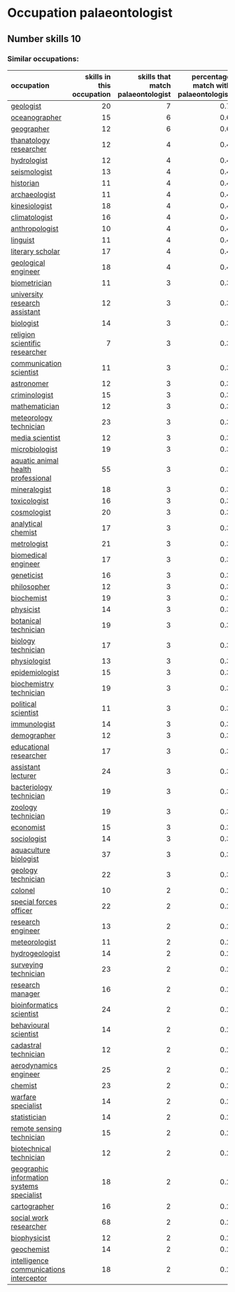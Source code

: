 # Occupation palaeontologist
## Number skills 10
### Similar occupations:
| occupation                                                                                |   skills in this occupation |   skills that match palaeontologist |   percentage match with palaeontologist |   skills not in palaeontologist |
|:------------------------------------------------------------------------------------------|----------------------------:|------------------------------------:|----------------------------------------:|--------------------------------:|
| [geologist](geologist.md)                                                                 |                          20 |                                   7 |                                     0.7 |                              13 |
| [oceanographer](oceanographer.md)                                                         |                          15 |                                   6 |                                     0.6 |                               9 |
| [geographer](geographer.md)                                                               |                          12 |                                   6 |                                     0.6 |                               6 |
| [thanatology researcher](thanatology_researcher.md)                                       |                          12 |                                   4 |                                     0.4 |                               8 |
| [hydrologist](hydrologist.md)                                                             |                          12 |                                   4 |                                     0.4 |                               8 |
| [seismologist](seismologist.md)                                                           |                          13 |                                   4 |                                     0.4 |                               9 |
| [historian](historian.md)                                                                 |                          11 |                                   4 |                                     0.4 |                               7 |
| [archaeologist](archaeologist.md)                                                         |                          11 |                                   4 |                                     0.4 |                               7 |
| [kinesiologist](kinesiologist.md)                                                         |                          18 |                                   4 |                                     0.4 |                              14 |
| [climatologist](climatologist.md)                                                         |                          16 |                                   4 |                                     0.4 |                              12 |
| [anthropologist](anthropologist.md)                                                       |                          10 |                                   4 |                                     0.4 |                               6 |
| [linguist](linguist.md)                                                                   |                          11 |                                   4 |                                     0.4 |                               7 |
| [literary scholar](literary_scholar.md)                                                   |                          17 |                                   4 |                                     0.4 |                              13 |
| [geological engineer](geological_engineer.md)                                             |                          18 |                                   4 |                                     0.4 |                              14 |
| [biometrician](biometrician.md)                                                           |                          11 |                                   3 |                                     0.3 |                               8 |
| [university research assistant](university_research_assistant.md)                         |                          12 |                                   3 |                                     0.3 |                               9 |
| [biologist](biologist.md)                                                                 |                          14 |                                   3 |                                     0.3 |                              11 |
| [religion scientific researcher](religion_scientific_researcher.md)                       |                           7 |                                   3 |                                     0.3 |                               4 |
| [communication scientist](communication_scientist.md)                                     |                          11 |                                   3 |                                     0.3 |                               8 |
| [astronomer](astronomer.md)                                                               |                          12 |                                   3 |                                     0.3 |                               9 |
| [criminologist](criminologist.md)                                                         |                          15 |                                   3 |                                     0.3 |                              12 |
| [mathematician](mathematician.md)                                                         |                          12 |                                   3 |                                     0.3 |                               9 |
| [meteorology technician](meteorology_technician.md)                                       |                          23 |                                   3 |                                     0.3 |                              20 |
| [media scientist](media_scientist.md)                                                     |                          12 |                                   3 |                                     0.3 |                               9 |
| [microbiologist](microbiologist.md)                                                       |                          19 |                                   3 |                                     0.3 |                              16 |
| [aquatic animal health professional](aquatic_animal_health_professional.md)               |                          55 |                                   3 |                                     0.3 |                              52 |
| [mineralogist](mineralogist.md)                                                           |                          18 |                                   3 |                                     0.3 |                              15 |
| [toxicologist](toxicologist.md)                                                           |                          16 |                                   3 |                                     0.3 |                              13 |
| [cosmologist](cosmologist.md)                                                             |                          20 |                                   3 |                                     0.3 |                              17 |
| [analytical chemist](analytical_chemist.md)                                               |                          17 |                                   3 |                                     0.3 |                              14 |
| [metrologist](metrologist.md)                                                             |                          21 |                                   3 |                                     0.3 |                              18 |
| [biomedical engineer](biomedical_engineer.md)                                             |                          17 |                                   3 |                                     0.3 |                              14 |
| [geneticist](geneticist.md)                                                               |                          16 |                                   3 |                                     0.3 |                              13 |
| [philosopher](philosopher.md)                                                             |                          12 |                                   3 |                                     0.3 |                               9 |
| [biochemist](biochemist.md)                                                               |                          19 |                                   3 |                                     0.3 |                              16 |
| [physicist](physicist.md)                                                                 |                          14 |                                   3 |                                     0.3 |                              11 |
| [botanical technician](botanical_technician.md)                                           |                          19 |                                   3 |                                     0.3 |                              16 |
| [biology technician](biology_technician.md)                                               |                          17 |                                   3 |                                     0.3 |                              14 |
| [physiologist](physiologist.md)                                                           |                          13 |                                   3 |                                     0.3 |                              10 |
| [epidemiologist](epidemiologist.md)                                                       |                          15 |                                   3 |                                     0.3 |                              12 |
| [biochemistry technician](biochemistry_technician.md)                                     |                          19 |                                   3 |                                     0.3 |                              16 |
| [political scientist](political_scientist.md)                                             |                          11 |                                   3 |                                     0.3 |                               8 |
| [immunologist](immunologist.md)                                                           |                          14 |                                   3 |                                     0.3 |                              11 |
| [demographer](demographer.md)                                                             |                          12 |                                   3 |                                     0.3 |                               9 |
| [educational researcher](educational_researcher.md)                                       |                          17 |                                   3 |                                     0.3 |                              14 |
| [assistant lecturer](assistant_lecturer.md)                                               |                          24 |                                   3 |                                     0.3 |                              21 |
| [bacteriology technician](bacteriology_technician.md)                                     |                          19 |                                   3 |                                     0.3 |                              16 |
| [zoology technician](zoology_technician.md)                                               |                          19 |                                   3 |                                     0.3 |                              16 |
| [economist](economist.md)                                                                 |                          15 |                                   3 |                                     0.3 |                              12 |
| [sociologist](sociologist.md)                                                             |                          14 |                                   3 |                                     0.3 |                              11 |
| [aquaculture biologist](aquaculture_biologist.md)                                         |                          37 |                                   3 |                                     0.3 |                              34 |
| [geology technician](geology_technician.md)                                               |                          22 |                                   3 |                                     0.3 |                              19 |
| [colonel](colonel.md)                                                                     |                          10 |                                   2 |                                     0.2 |                               8 |
| [special forces officer](special_forces_officer.md)                                       |                          22 |                                   2 |                                     0.2 |                              20 |
| [research engineer](research_engineer.md)                                                 |                          13 |                                   2 |                                     0.2 |                              11 |
| [meteorologist](meteorologist.md)                                                         |                          11 |                                   2 |                                     0.2 |                               9 |
| [hydrogeologist](hydrogeologist.md)                                                       |                          14 |                                   2 |                                     0.2 |                              12 |
| [surveying technician](surveying_technician.md)                                           |                          23 |                                   2 |                                     0.2 |                              21 |
| [research manager](research_manager.md)                                                   |                          16 |                                   2 |                                     0.2 |                              14 |
| [bioinformatics scientist](bioinformatics_scientist.md)                                   |                          24 |                                   2 |                                     0.2 |                              22 |
| [behavioural scientist](behavioural_scientist.md)                                         |                          14 |                                   2 |                                     0.2 |                              12 |
| [cadastral technician](cadastral_technician.md)                                           |                          12 |                                   2 |                                     0.2 |                              10 |
| [aerodynamics engineer](aerodynamics_engineer.md)                                         |                          25 |                                   2 |                                     0.2 |                              23 |
| [chemist](chemist.md)                                                                     |                          23 |                                   2 |                                     0.2 |                              21 |
| [warfare specialist](warfare_specialist.md)                                               |                          14 |                                   2 |                                     0.2 |                              12 |
| [statistician](statistician.md)                                                           |                          14 |                                   2 |                                     0.2 |                              12 |
| [remote sensing technician](remote_sensing_technician.md)                                 |                          15 |                                   2 |                                     0.2 |                              13 |
| [biotechnical technician](biotechnical_technician.md)                                     |                          12 |                                   2 |                                     0.2 |                              10 |
| [geographic information systems specialist](geographic_information_systems_specialist.md) |                          18 |                                   2 |                                     0.2 |                              16 |
| [cartographer](cartographer.md)                                                           |                          16 |                                   2 |                                     0.2 |                              14 |
| [social work researcher](social_work_researcher.md)                                       |                          68 |                                   2 |                                     0.2 |                              66 |
| [biophysicist](biophysicist.md)                                                           |                          12 |                                   2 |                                     0.2 |                              10 |
| [geochemist](geochemist.md)                                                               |                          14 |                                   2 |                                     0.2 |                              12 |
| [intelligence communications interceptor](intelligence_communications_interceptor.md)     |                          18 |                                   2 |                                     0.2 |                              16 |
